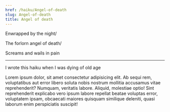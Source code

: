 ```yaml
---
href: /haiku/Angel-of-death
slug: Angel-of-death
title: Angel of death
---
```


Enwrapped by the night/

The forlorn angel of death/

Screams and wails in pain

---

I wrote this haiku when I was dying of old age

Lorem ipsum dolor, sit amet consectetur adipisicing elit. Ab sequi rem, voluptatibus aut error libero soluta nobis nostrum mollitia accusamus vitae reprehenderit? Numquam, veritatis labore. Aliquid, molestiae optio! Sint reprehenderit explicabo vero ipsum labore repellat beatae voluptas error, voluptatem ipsam, obcaecati maiores quisquam similique deleniti, quasi laborum enim perspiciatis suscipit!
